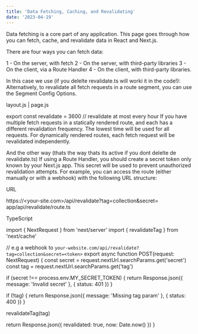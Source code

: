 ```yaml
---
title: 'Data Fetching, Caching, and Revalidating'
date: '2023-04-19'
---
```

Data fetching is a core part of any application. This page goes through how you can fetch, cache, and revalidate data in React and Next.js.

There are four ways you can fetch data:

1 - On the server, with fetch
2 - On the server, with third-party libraries
3 - On the client, via a Route Handler
4 - On the client, with third-party libraries.

In this case we use (if you delelte revalidate.ts will worki it in the code!): 
Alternatively, to revalidate all fetch requests in a route segment, you can use the Segment Config Options.

layout.js | page.js

export const revalidate = 3600 // revalidate at most every hour
If you have multiple fetch requests in a statically rendered route, and each has a different revalidation frequency. The lowest time will be used for all requests. For dynamically rendered routes, each fetch request will be revalidated independently.

And the other way (thats the way thats its active if you dont delelte de revalidate.ts)
If using a Route Handler, you should create a secret token only known by your Next.js app. This secret will be used to prevent unauthorized revalidation attempts. For example, you can access the route (either manually or with a webhook) with the following URL structure:

URL

https://<your-site.com>/api/revalidate?tag=collection&secret=<token>
app/api/revalidate/route.ts

TypeScript

import { NextRequest } from 'next/server'
import { revalidateTag } from 'next/cache'
 
// e.g a webhook to `your-website.com/api/revalidate?tag=collection&secret=<token>`
export async function POST(request: NextRequest) {
  const secret = request.nextUrl.searchParams.get('secret')
  const tag = request.nextUrl.searchParams.get('tag')
 
  if (secret !== process.env.MY_SECRET_TOKEN) {
    return Response.json({ message: 'Invalid secret' }, { status: 401 })
  }
 
  if (!tag) {
    return Response.json({ message: 'Missing tag param' }, { status: 400 })
  }
 
  revalidateTag(tag)
 
  return Response.json({ revalidated: true, now: Date.now() })
}